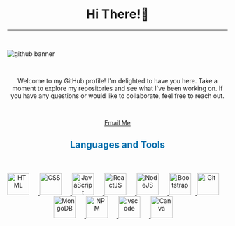 <h1 align="center">Hi There!👋</h1>

---
<br>

![github banner](https://github.com/nataliadragutan/nataliadragutan/assets/76886215/67f2fc09-a8a4-4fd9-a321-0f2eebd8ec72)

<br>
<p align="center">Welcome to my GitHub profile! I'm delighted to have you here. Take a moment to explore my repositories and see what I've been working on. If you have any questions or would like to collaborate, feel free to reach out.</p>
<br>

<div align="center">

[Email Me](nataliadragutan:nataliadragutan1015@gmail.com)
</div>
</p>    

<!-- Languages and Tools -->

<h2 style="color: #006fad" align="center">Languages and Tools</h2>
<br>
<br>
<div align="center">
<a href="https://developer.mozilla.org/en-US/docs/Web/HTML" target="_blank" rel="noreferrer">
<img  alt="HTML" width="50px" style="padding-right:20px;" src="https://cdn.jsdelivr.net/gh/devicons/devicon/icons/html5/html5-original.svg"/>
  </a>
  <a href="https://developer.mozilla.org/en-US/docs/Web/CSS" target="_blank" rel="noreferrer">
      <img  alt="CSS" width="50px" style="padding-right:20px;" src="https://cdn.jsdelivr.net/gh/devicons/devicon/icons/css3/css3-original.svg"/>
  </a>
  <a href="https://developer.mozilla.org/en-US/docs/Web/JavaScript" target="_blank" rel="noreferrer">
      <img  alt="JavaScript" width="50px" style="padding-right:20px;" src="https://cdn.jsdelivr.net/gh/devicons/devicon/icons/javascript/javascript-plain.svg"/>
  </a>
  <a href="https://reactjs.org/" target="_blank" rel="noreferrer">
      <img  alt="ReactJS" width="50px" style="padding-right:20px;" src="https://cdn.jsdelivr.net/gh/devicons/devicon/icons/react/react-original.svg" />
  </a>
  <a href="https://nodejs.org/en/" target="_blank" rel="noreferrer">
      <img  alt="NodeJS" width="50px" style="padding-right:20px;" src="https://cdn.jsdelivr.net/gh/devicons/devicon/icons/nodejs/nodejs-original.svg"/>
  </a>  
  <a href="https://getbootstrap.com/" target="_blank" rel="noreferrer">
      <img  alt="Bootstrap" width="50px" style="padding-right:10px;" src="https://cdn.jsdelivr.net/gh/devicons/devicon/icons/bootstrap/bootstrap-original.svg"/>
  </a><a href="https://git-scm.com/" target="_blank" rel="noreferrer">
      <img  alt="Git" width="50px" style="padding-right:20px;" src="https://cdn.jsdelivr.net/gh/devicons/devicon/icons/git/git-original.svg"/>
  </a>
   <a href="https://www.mongodb.com/" target="_blank" rel="noreferrer">
      <img  alt="MongoDB" width="50px" style="padding-right:20px;" src="https://cdn.jsdelivr.net/gh/devicons/devicon/icons/mongodb/mongodb-original.svg"/>
  </a>
    <a href="https://www.npmjs.com/" target="_blank" rel="noreferrer">
      <img  alt="NPM" width="50px" style="padding-right:20px;" src="https://cdn.jsdelivr.net/gh/devicons/devicon/icons/npm/npm-original-wordmark.svg"/>
  </a>
   <a href="https://code.visualstudio.com/" target="_blank" rel="noreferrer">
      <img  alt="vscode" width="50px" style="padding-right:20px;"src="https://cdn.jsdelivr.net/gh/devicons/devicon/icons/vscode/vscode-original.svg"/>
  </a>  
  </a>
  <a href="https://www.canva.com/" target="_blank" rel="noreferrer">
      <img  alt="Canva" width="50px" style="padding-right:20px;" src="https://cdn.jsdelivr.net/gh/devicons/devicon/icons/canva/canva-original.svg"/> 
  </a>
</div>
